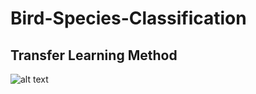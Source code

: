# Bird-Species-Classification

## Transfer Learning Method
![alt text](https://miro.medium.com/max/670/1*leLKD1K6sMtuqr9KK8RaJg.png)
